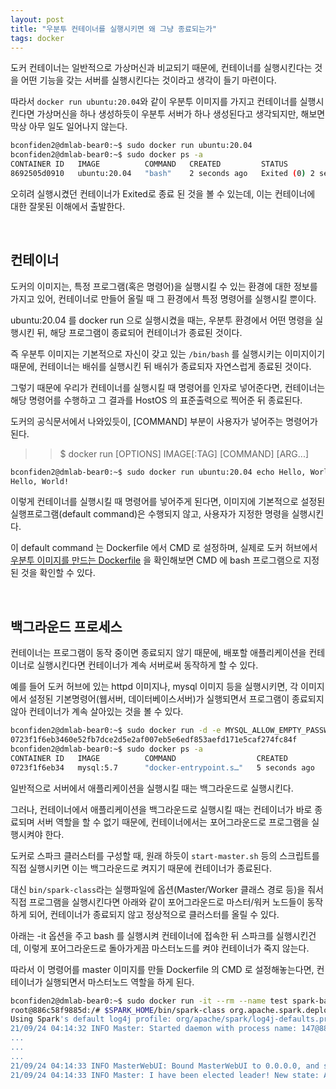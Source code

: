 ```yaml
---
layout: post
title: "우분투 컨테이너를 실행시키면 왜 그냥 종료되는가"
tags: docker
---
```


도커 컨테이너는 일반적으로 가상머신과 비교되기 때문에, 컨테이너를 실행시킨다는 것을 어떤 기능을 갖는 서버를 실행시킨다는 것이라고 생각이 들기 마련이다.

따라서 ```docker run ubuntu:20.04```와 같이 우분투 이미지를 가지고 컨테이너를 실행시킨다면 가상머신을 하나 생성하듯이 우분투 서버가 하나 생성된다고 생각되지만, 해보면 막상 아무 일도 일어나지 않는다.

```bash
bconfiden2@dmlab-bear0:~$ sudo docker run ubuntu:20.04
bconfiden2@dmlab-bear0:~$ sudo docker ps -a
CONTAINER ID   IMAGE          COMMAND   CREATED         STATUS                     PORTS     NAMES
8692505d0910   ubuntu:20.04   "bash"    2 seconds ago   Exited (0) 2 seconds ago             gallant_jepsen
```

오히려 실행시켰던 컨테이너가 Exited로 종료 된 것을 볼 수 있는데, 이는 컨테이너에 대한 잘못된 이해에서 출발한다.

<br>

## 컨테이너

도커의 이미지는, 특정 프로그램(혹은 명령어)을 실행시킬 수 있는 환경에 대한 정보를 가지고 있어, 컨테이너로 만들어 올릴 때 그 환경에서 특정 명령어를 실행시킬 뿐이다.

ubuntu:20.04 를 docker run 으로 실행시켰을 때는, 우분투 환경에서 어떤 명령을 실행시킨 뒤, 해당 프로그램이 종료되어 컨테이너가 종료된 것이다.

즉 우분투 이미지는 기본적으로 자신이 갖고 있는 ```/bin/bash``` 를 실행시키는 이미지이기 때문에, 컨테이너는 배쉬를 실행시킨 뒤 배쉬가 종료되자 자연스럽게 종료된 것이다.

그렇기 때문에 우리가 컨테이너를 실행시킬 때 명령어를 인자로 넣어준다면, 컨테이너는 해당 명령어를 수행하고 그 결과를 HostOS 의 표준출력으로 찍어준 뒤 종료된다.

도커의 공식문서에서 나와있듯이, [COMMAND] 부분이 사용자가 넣어주는 명령어가 된다.

>> $ docker run [OPTIONS] IMAGE[:TAG] [COMMAND] [ARG...]

```bash
bconfiden2@dmlab-bear0:~$ sudo docker run ubuntu:20.04 echo Hello, World!
Hello, World!
```

이렇게 컨테이너를 실행시킬 때 명령어를 넣어주게 된다면, 이미지에 기본적으로 설정된 실행프로그램(default command)은 수행되지 않고, 사용자가 지정한 명령을 실행시킨다.

이 default command 는 Dockerfile 에서 CMD 로 설정하며, 실제로 도커 허브에서 [우분투 이미지를 만드는 Dockerfile](https://github.com/tianon/docker-brew-ubuntu-core/blob/49f002ba206e2cea2024aaa9f6f4ee4e9fb5c084/focal/Dockerfile) 을 확인해보면 CMD 에 bash 프로그램으로 지정된 것을 확인할 수 있다.

<br>

## 백그라운드 프로세스

컨테이너는 프로그램이 동작 중이면 종료되지 않기 때문에, 배포할 애플리케이션을 컨테이너로 실행시킨다면 컨테이너가 계속 서버로써 동작하게 할 수 있다.

예를 들어 도커 허브에 있는 httpd 이미지나, mysql 이미지 등을 실행시키면, 각 이미지에서 설정된 기본명령어(웹서버, 데이터베이스서버)가 실행되면서 프로그램이 종료되지 않아 컨테이너가 계속 살아있는 것을 볼 수 있다.

```bash
bconfiden2@dmlab-bear0:~$ sudo docker run -d -e MYSQL_ALLOW_EMPTY_PASSWORD=True mysql:5.7
0723f1f6eb3460e52fb7dce2d5e2af007eb5e6edf853aefd171e5caf274fc84f
bconfiden2@dmlab-bear0:~$ sudo docker ps -a
CONTAINER ID   IMAGE          COMMAND                  CREATED          STATUS                      PORTS                 NAMES
0723f1f6eb34   mysql:5.7      "docker-entrypoint.s…"   5 seconds ago    Up 4 seconds                3306/tcp, 33060/tcp   jolly_lalande
```

일반적으로 서버에서 애플리케이션을 실행시킬 때는 백그라운드로 실행시킨다.

그러나, 컨테이너에서 애플리케이션을 백그라운드로 실행시킬 때는 컨테이너가 바로 종료되며 서버 역할을 할 수 없기 때문에, 컨테이너에서는 포어그라운드로 프로그램을 실행시켜야 한다.

도커로 스파크 클러스터를 구성할 때, 원래 하듯이 ```start-master.sh``` 등의 스크립트를 직접 실행시키면 이는 백그라운드로 켜지기 때문에 컨테이너가 종료된다.

대신 ```bin/spark-class```라는 실행파일에 옵션(Master/Worker 클래스 경로 등)을 줘서 직접 프로그램을 실행시킨다면 아래와 같이 포어그라운드로 마스터/워커 노드들이 동작하게 되어, 컨테이너가 종료되지 않고 정상적으로 클러스터를 올릴 수 있다.

아래는 -it 옵션을 주고 bash 를 실행시켜 컨테이너에 접속한 뒤 스파크를 실행시킨건데, 이렇게 포어그라운드로 돌아가게끔 마스터노드를 켜야 컨테이너가 죽지 않는다.

따라서 이 명령어를 master 이미지를 만들 Dockerfile 의 CMD 로 설정해놓는다면, 컨테이너가 실행되면서 마스터노드 역할을 하게 된다.
```bash
bconfiden2@dmlab-bear0:~$ sudo docker run -it --rm --name test spark-base:3.0.3 bash
root@886c58f9885d:/# $SPARK_HOME/bin/spark-class org.apache.spark.deploy.master.Master
Using Spark's default log4j profile: org/apache/spark/log4j-defaults.properties
21/09/24 04:14:32 INFO Master: Started daemon with process name: 147@886c58f9885d
...
...
...
21/09/24 04:14:33 INFO MasterWebUI: Bound MasterWebUI to 0.0.0.0, and started at http://886c58f9885d:8080
21/09/24 04:14:33 INFO Master: I have been elected leader! New state: ALIVE

```
